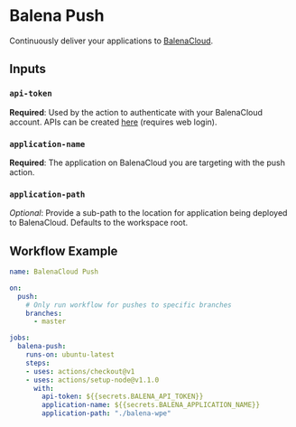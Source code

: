 # Balena Push

Continuously deliver your applications to [BalenaCloud](https://www.balena.io/).

## Inputs

### `api-token`

**Required**: Used by the action to authenticate with your BalenaCloud account.  APIs can be created [here](https://dashboard.balena-cloud.com/preferences/access-tokens) (requires web login).

### `application-name`

**Required**: The application on BalenaCloud you are targeting with the push action.

### `application-path`

_Optional_: Provide a sub-path to the location for application being deployed to BalenaCloud.  Defaults to the workspace root.   

## Workflow Example
```yaml
name: BalenaCloud Push

on:
  push:
    # Only run workflow for pushes to specific branches
    branches:
      - master

jobs:
  balena-push:
    runs-on: ubuntu-latest
    steps:
    - uses: actions/checkout@v1
    - uses: actions/setup-node@v1.1.0
      with:
        api-token: ${{secrets.BALENA_API_TOKEN}}
        application-name: ${{secrets.BALENA_APPLICATION_NAME}}
        application-path: "./balena-wpe"
```
